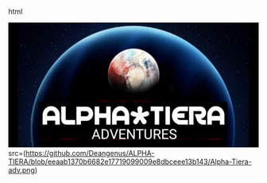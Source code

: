 html
<!DOCTYPE html>
 <head>
  <body>
 


![imag](Alpha-Tiera-adv.png)
<source> src=(https://github.com/Deangenus/ALPHA-TIERA/blob/eeaab1370b6682e17719099009e8dbceee13b143/Alpha-Tiera-adv.png)











  

```


